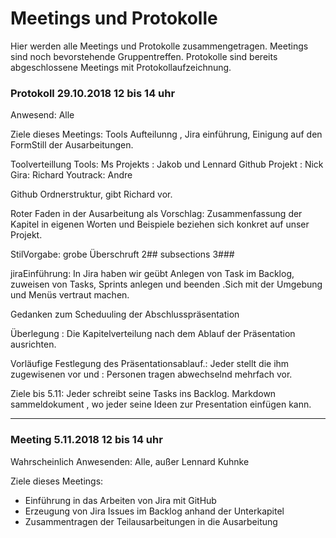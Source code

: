 # Meetings und Protokolle

Hier werden alle Meetings und Protokolle zusammengetragen. Meetings sind noch bevorstehende
Gruppentreffen. Protokolle sind bereits abgeschlossene Meetings mit Protokollaufzeichnung.

### Protokoll 29.10.2018 12 bis 14 uhr

Anwesend: Alle

Ziele dieses Meetings:
Tools Aufteilunng , Jira einführung,
Einigung auf den FormStill der Ausarbeitungen.

Toolverteillung
Tools: Ms Projekts : Jakob und Lennard
Github Projekt : Nick 
Gira: Richard
Youtrack: Andre

Github Ordnerstruktur, gibt Richard vor.

Roter Faden in der Ausarbeitung als Vorschlag:
Zusammenfassung der Kapitel in eigenen Worten und Beispiele beziehen sich konkret auf unser Projekt.

StilVorgabe:
grobe Überschruft 2## subsections 3###

jiraEinführung:
In Jira haben wir geübt
Anlegen von Task im Backlog, zuweisen von Tasks, Sprints anlegen und beenden .Sich mit der Umgebung und Menüs vertraut machen.

Gedanken zum Scheduuling der Abschlusspräsentation

Überlegung : Die Kapitelverteilung nach dem Ablauf der Präsentation ausrichten.

Vorläufige Festlegung des Präsentationsablauf.:
Jeder stellt die ihm zugewisenen vor und : Personen tragen abwechselnd mehrfach vor.

Ziele bis 5.11:
Jeder schreibt seine Tasks ins Backlog.
Markdown sammeldokument , wo jeder seine Ideen zur Presentation einfügen kann.

---
### Meeting 5.11.2018 12 bis 14 uhr
Wahrscheinlich Anwesenden: Alle, außer Lennard Kuhnke

Ziele dieses Meetings:
* Einführung in das Arbeiten von Jira mit GitHub
* Erzeugung von Jira Issues im Backlog anhand der Unterkapitel
* Zusammentragen der Teilausarbeitungen in die Ausarbeitung